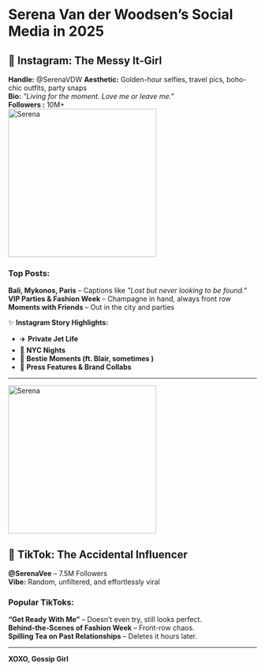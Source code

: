 # Serena Van der Woodsen’s Social Media in 2025  

## 📸 Instagram: The Messy It-Girl
**Handle:** @SerenaVDW
**Aesthetic:** Golden-hour selfies, travel pics, boho-chic outfits, party snaps  
**Bio:** *"Living for the moment. Love me or leave me."*  
**Followers :** 10M+  
<img src="https://i.pinimg.com/736x/fd/4d/ad/fd4dad341d4bce06bd92b1e458f28594.jpg" alt="Serena" width="300">

### **Top Posts:**  
 **Bali, Mykonos, Paris** – Captions like *"Lost but never looking to be found."*  
 **VIP Parties & Fashion Week** – Champagne in hand, always front row  
 **Moments with Friends** – Out in the city and parties  

✨ **Instagram Story Highlights:**  
- ✈️ **Private Jet Life**  
- 💃 **NYC Nights**  
- 💋 **Bestie Moments (ft. Blair, sometimes )**  
- 📸 **Press Features & Brand Collabs**  

---

<img src="https://i.pinimg.com/736x/a5/af/4d/a5af4d0b0a8a394e0012682b40ebc2f9.jpg" alt="Serena" width="300">

## 🎥 TikTok: The Accidental Influencer  
 **@SerenaVee** – 7.5M Followers  
 **Vibe:** Random, unfiltered, and effortlessly viral  

### **Popular TikToks:**  
 **“Get Ready With Me”** – Doesn’t even try, still looks perfect.  
 **Behind-the-Scenes of Fashion Week** – Front-row chaos.  
 **Spilling Tea on Past Relationships** – Deletes it hours later.  

---

**XOXO, Gossip Girl**  
